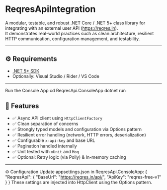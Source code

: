 # ReqresApiIntegration




A modular, testable, and robust .NET Core / .NET 5+ class library for integrating with an external user API (https://reqres.in).  
It demonstrates real-world practices such as clean architecture, resilient HTTP communication, configuration management, and testability.



---

## ⚙️ Requirements

- [.NET 5+ SDK](https://dotnet.microsoft.com/download)
- Optionally: Visual Studio / Rider / VS Code

---

Run the Console App
cd ReqresApi.ConsoleApp
dotnet run

## 📌 Features

- ✅ Async API client using `HttpClientFactory`
- ✅ Clean separation of concerns
- ✅ Strongly typed models and configuration via Options pattern
- ✅ Resilient error handling (network, HTTP errors, deserialization)
- ✅ Configurable `x-api-key` and base URL
- ✅ Pagination handled internally
- ✅ Unit tested with `xUnit` and `Moq`
- ✅ Optional: Retry logic (via Polly) & In-memory caching

---
⚙️ Configuration
Update appsettings.json in ReqresApi.ConsoleApp:
{
  "ReqresApi": {
    "BaseUrl": "https://reqres.in/api/",
    "ApiKey": "reqres-free-v1"
  }
}
These settings are injected into HttpClient using the Options pattern.
